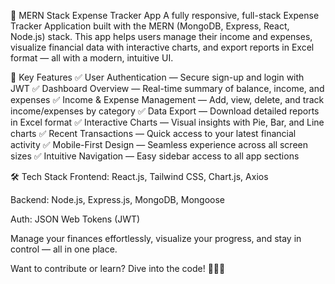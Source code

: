 💸 MERN Stack Expense Tracker App
A fully responsive, full-stack Expense Tracker Application built with the MERN (MongoDB, Express, React, Node.js) stack. This app helps users manage their income and expenses, visualize financial data with interactive charts, and export reports in Excel format — all with a modern, intuitive UI.

🚀 Key Features
✅ User Authentication — Secure sign-up and login with JWT
✅ Dashboard Overview — Real-time summary of balance, income, and expenses
✅ Income & Expense Management — Add, view, delete, and track income/expenses by category
✅ Data Export — Download detailed reports in Excel format
✅ Interactive Charts — Visual insights with Pie, Bar, and Line charts
✅ Recent Transactions — Quick access to your latest financial activity
✅ Mobile-First Design — Seamless experience across all screen sizes
✅ Intuitive Navigation — Easy sidebar access to all app sections

🛠 Tech Stack
Frontend: React.js, Tailwind CSS, Chart.js, Axios

Backend: Node.js, Express.js, MongoDB, Mongoose

Auth: JSON Web Tokens (JWT)

Manage your finances effortlessly, visualize your progress, and stay in control — all in one place.

Want to contribute or learn? Dive into the code! 🧑‍💻✨
